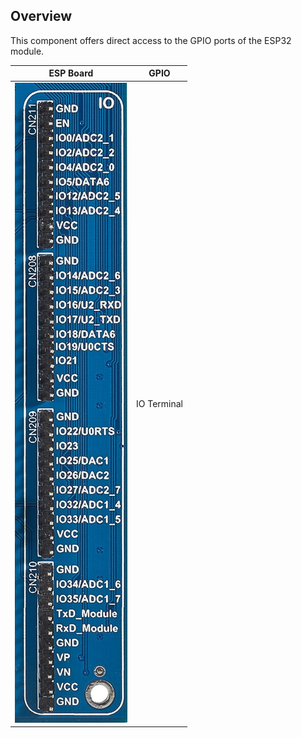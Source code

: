 ## Overview

This component offers direct access to the GPIO ports of the ESP32 module.

| ESP Board | GPIO |
| --- | --- | 
| <img src="/images/esp32/block_io.jpg"> |  IO Terminal |

